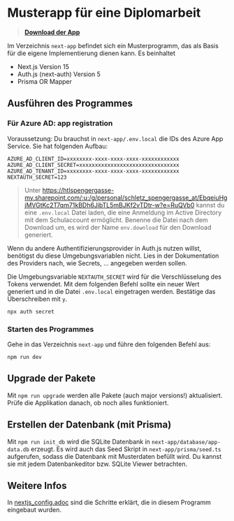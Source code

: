 # Musterapp für eine Diplomarbeit

> **[Download der App](./next-app20241212.zip)**

Im Verzeichnis `next-app` befindet sich ein Musterprogramm, das als Basis für die eigene Implementierung dienen kann.
Es beinhaltet

- Next.js Version 15
- Auth.js (next-auth) Version 5
- Prisma OR Mapper

## Ausführen des Programmes

### Für Azure AD: app registration

Voraussetzung: Du brauchst in `next-app/.env.local` die IDs des Azure App Service.
Sie hat folgenden Aufbau:

```
AZURE_AD_CLIENT_ID=xxxxxxxx-xxxx-xxxx-xxxx-xxxxxxxxxxxx
AZURE_AD_CLIENT_SECRET=xxxxxxxxxxxxxxxxxxxxxxxxxxxxxxxx
AZURE_AD_TENANT_ID=xxxxxxxx-xxxx-xxxx-xxxx-xxxxxxxxxxxx
NEXTAUTH_SECRET=123
```

> Unter https://htlspengergasse-my.sharepoint.com/:u:/g/personal/schletz_spengergasse_at/EbqeiuHgjMVGtKc2T7qm71kBDh6JibTL5mBJKf2vTDtr-w?e=RuQVb0
> kannst du eine `.env.local` Datei laden, die eine Anmeldung im Active Directory mit dem Schulaccount ermöglicht.
> Benenne die Datei nach dem Download um, es wird der Name `env.download` für den Download generiert.

Wenn du andere Authentifizierungsprovider in Auth.js nutzen willst, benötigst du diese Umgebungsvariablen nicht.
Lies in der Dokumentation des Providers nach, wie Secrets, ... angegeben werden sollen.

Die Umgebungsvariable `NEXTAUTH_SECRET` wird für die Verschlüsselung des Tokens verwendet.
Mit dem folgenden Befehl sollte ein neuer Wert generiert und in die Datei `.env.local` eingetragen werden.
Bestätige das Überschreiben mit `y`.

```
npx auth secret
```

### Starten des Programmes

Gehe in das Verzeichnis `next-app` und führe den folgenden Befehl aus:

```
npm run dev
```

## Upgrade der Pakete

Mit `npm run upgrade` werden alle Pakete (auch major versions!) aktualisiert.
Prüfe die Applikation danach, ob noch alles funktioniert.

## Erstellen der Datenbank (mit Prisma)

Mit `npm run init_db` wird die SQLite Datenbank in `next-app/database/app-data.db` erzeugt.
Es wird auch das Seed Skript in `next-app/prisma/seed.ts` aufgerufen, sodass die Datenbank mit Musterdaten befüllt wird.
Du kannst sie mit jedem Datenbankeditor bzw. SQLite Viewer betrachten.

## Weitere Infos

In [nextjs_config.adoc](doku/nextjs_config.adoc) sind die Schritte erklärt, die in diesem Programm eingebaut wurden.
